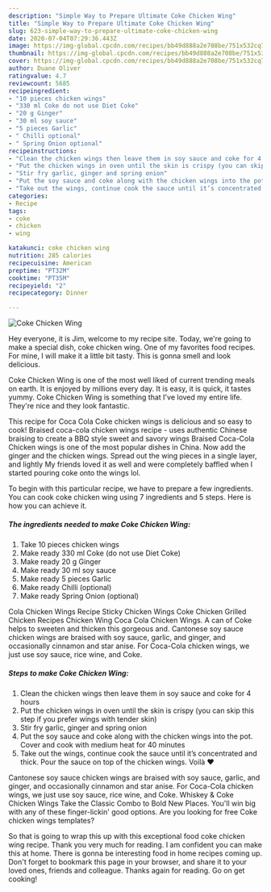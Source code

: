 ```yaml
---
description: "Simple Way to Prepare Ultimate Coke Chicken Wing"
title: "Simple Way to Prepare Ultimate Coke Chicken Wing"
slug: 623-simple-way-to-prepare-ultimate-coke-chicken-wing
date: 2020-07-04T07:29:36.443Z
image: https://img-global.cpcdn.com/recipes/bb49d888a2e708be/751x532cq70/coke-chicken-wing-recipe-main-photo.jpg
thumbnail: https://img-global.cpcdn.com/recipes/bb49d888a2e708be/751x532cq70/coke-chicken-wing-recipe-main-photo.jpg
cover: https://img-global.cpcdn.com/recipes/bb49d888a2e708be/751x532cq70/coke-chicken-wing-recipe-main-photo.jpg
author: Duane Oliver
ratingvalue: 4.7
reviewcount: 5685
recipeingredient:
- "10 pieces chicken wings"
- "330 ml Coke do not use Diet Coke"
- "20 g Ginger"
- "30 ml soy sauce"
- "5 pieces Garlic"
- " Chilli optional"
- " Spring Onion optional"
recipeinstructions:
- "Clean the chicken wings then leave them in soy sauce and coke for 4 hours"
- "Put the chicken wings in oven until the skin is crispy (you can skip this step if you prefer wings with tender skin)"
- "Stir fry garlic, ginger and spring onion"
- "Put the soy sauce and coke along with the chicken wings into the pot. Cover and cook with medium heat for 40 minutes"
- "Take out the wings, continue cook the sauce until it’s concentrated and thick. Pour the sauce on top of the chicken wings. Voilà ❤️"
categories:
- Recipe
tags:
- coke
- chicken
- wing

katakunci: coke chicken wing 
nutrition: 285 calories
recipecuisine: American
preptime: "PT32M"
cooktime: "PT35M"
recipeyield: "2"
recipecategory: Dinner

---
```



![Coke Chicken Wing](https://img-global.cpcdn.com/recipes/bb49d888a2e708be/751x532cq70/coke-chicken-wing-recipe-main-photo.jpg)

Hey everyone, it is Jim, welcome to my recipe site. Today, we're going to make a special dish, coke chicken wing. One of my favorites food recipes. For mine, I will make it a little bit tasty. This is gonna smell and look delicious.

Coke Chicken Wing is one of the most well liked of current trending meals on earth. It is enjoyed by millions every day. It is easy, it is quick, it tastes yummy. Coke Chicken Wing is something that I've loved my entire life. They're nice and they look fantastic.

This recipe for Coca Cola Coke chicken wings is delicious and so easy to cook! Braised coca-cola chicken wings recipe - uses authentic Chinese braising to create a BBQ style sweet and savory wings Braised Coca-Cola Chicken wings is one of the most popular dishes in China. Now add the ginger and the chicken wings. Spread out the wing pieces in a single layer, and lightly My friends loved it as well and were completely baffled when I started pouring coke onto the wings lol.


To begin with this particular recipe, we have to prepare a few ingredients. You can cook coke chicken wing using 7 ingredients and 5 steps. Here is how you can achieve it.

<!--inarticleads1-->

##### The ingredients needed to make Coke Chicken Wing:

1. Take 10 pieces chicken wings
1. Make ready 330 ml Coke (do not use Diet Coke)
1. Make ready 20 g Ginger
1. Make ready 30 ml soy sauce
1. Make ready 5 pieces Garlic
1. Make ready  Chilli (optional)
1. Make ready  Spring Onion (optional)


Cola Chicken Wings Recipe Sticky Chicken Wings Coke Chicken Grilled Chicken Recipes Chicken Wing Coca Cola Chicken Wings. A can of Coke helps to sweeten and thicken this gorgeous and. Cantonese soy sauce chicken wings are braised with soy sauce, garlic, and ginger, and occasionally cinnamon and star anise. For Coca-Cola chicken wings, we just use soy sauce, rice wine, and Coke. 

<!--inarticleads2-->

##### Steps to make Coke Chicken Wing:

1. Clean the chicken wings then leave them in soy sauce and coke for 4 hours
1. Put the chicken wings in oven until the skin is crispy (you can skip this step if you prefer wings with tender skin)
1. Stir fry garlic, ginger and spring onion
1. Put the soy sauce and coke along with the chicken wings into the pot. Cover and cook with medium heat for 40 minutes
1. Take out the wings, continue cook the sauce until it’s concentrated and thick. Pour the sauce on top of the chicken wings. Voilà ❤️


Cantonese soy sauce chicken wings are braised with soy sauce, garlic, and ginger, and occasionally cinnamon and star anise. For Coca-Cola chicken wings, we just use soy sauce, rice wine, and Coke. Whiskey &amp; Coke Chicken Wings Take the Classic Combo to Bold New Places. You&#39;ll win big with any of these finger-lickin&#39; good options. Are you looking for free Coke chicken wings templates? 

So that is going to wrap this up with this exceptional food coke chicken wing recipe. Thank you very much for reading. I am confident you can make this at home. There is gonna be interesting food in home recipes coming up. Don't forget to bookmark this page in your browser, and share it to your loved ones, friends and colleague. Thanks again for reading. Go on get cooking!
